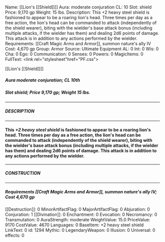 Name: [[Lion's [[Shield]]]]
Aura: moderate conjuration
CL: 10
Slot: shield
Price: 9,170 gp
Weight: 15 lbs.
Description: This +2 heavy steel shield is fashioned to appear to be a roaring lion's head. Three times per day as a free action, the lion's head can be commanded to attack (independently of the shield wearer), biting with the wielder's base attack bonus (including multiple attacks, if the wielder has them) and dealing 2d6 points of damage. This attack is in addition to any actions performed by the wielder.
Requirements: [[Craft Magic Arms and Armor]], summon nature's ally IV
Cost: 4,670 gp
Group: Armor
Source: Ultimate Equipment
AL: 0
Int: 0
Wis: 0
Cha: 0
Ego: 0
Communication: 0
Senses: 0
Powers: 0
MagicItems: 0
FullText: <link rel="stylesheet"href="PF.css"><div class="heading"><p class="alignleft">[[Lion's [[Shield]]]]</p><div style="clear: both;"></div></div><div><h5><b>Aura </b>moderate conjuration; <b>CL </b>10th</h5><h5><b>Slot </b>shield; <b>Price </b>9,170 gp; <b>Weight </b>15 lbs.</h5></div><hr/><div><h5><b>DESCRIPTION</b></h5></div><hr/><div><h4><p>This <i>+2 heavy steel shield</i> is fashioned to appear to be a roaring lion's head. Three times per day as a free action, the lion's head can be commanded to attack (independently of the shield wearer), biting with the wielder's base attack bonus (including multiple attacks, if the wielder has them) and dealing 2d6 points of damage. This attack is in addition to any actions performed by the wielder.</p></h4></div><hr/><div><h5><b>CONSTRUCTION</b></h5></div><hr/><div><h5><b>Requirements </b>[[Craft Magic Arms and Armor]], <i>summon nature's ally IV</i>; <b>Cost </b>4,670 gp</h5></div>
[[Destruction]]: 0
MinorArtifactFlag: 0
MajorArtifactFlag: 0
Abjuration: 0
Conjuration: 1
[[Divination]]: 0
Enchantment: 0
Evocation: 0
Necromancy: 0
Transmutation: 0
AuraStrength: moderate
WeightValue: 15.0
PriceValue: 9170
CostValue: 4670
Languages: 0
BaseItem: +2 heavy steel shield
LinkText: 0
id: 1294
Mythic: 0
LegendaryWeapon: 0
Illusion: 0
Universal: 0
effects: 0
